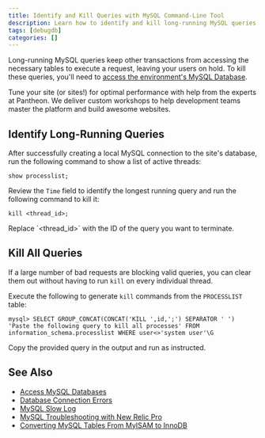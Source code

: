```yaml
---
title: Identify and Kill Queries with MySQL Command-Line Tool
description: Learn how to identify and kill long-running MySQL queries on your WordPress or Drupal site in a few commands.
tags: [debugdb]
categories: []
---
```

Long-running MySQL queries keep other transactions from accessing the necessary tables to execute a request, leaving your users on hold. To kill these queries, you'll need to [access the environment's MySQL Database](/docs/mysql-access).

<Enablement title="Agency DevOps Training" link="https://pantheon.io/agencies/learn-pantheon?docs">

Tune your site (or sites!) for optimal performance with help from the experts at Pantheon. We deliver custom workshops to help development teams master the platform and build awesome websites.

</Enablement>

## Identify Long-Running Queries
After successfully creating a local MySQL connection to the site's database, run the following command to show a list of active threads:
```
show processlist;
```
Review the `Time` field to identify the longest running query and run the following command to kill it:
```
kill <thread_id>;
```
<Alert title="Note" type="info">
Replace `&lt;thread_id&gt;` with the ID of the query you want to terminate.
</Alert>

## Kill All Queries
If a large number of bad requests are blocking valid queries, you can clear them out without having to run `kill` on every individual thread.

Execute the following to generate `kill` commands from the `PROCESSLIST` table:
```
mysql> SELECT GROUP_CONCAT(CONCAT('KILL ',id,';') SEPARATOR ' ') 'Paste the following query to kill all processes' FROM information_schema.processlist WHERE user<>'system user'\G
```
Copy the provided query in the output and run as instructed.

## See Also
- [Access MySQL Databases](/docs/mysql-access)
- [Database Connection Errors](/docs/database-connection-errors)
- [MySQL Slow Log](/docs/mysql-slow-log/)
- [MySQL Troubleshooting with New Relic Pro](/docs/debug-mysql-new-relic/)
- [Converting MySQL Tables From MyISAM to InnoDB](/docs/myisam-to-innodb/)
